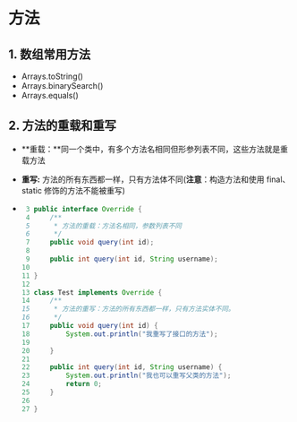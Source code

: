 # 方法

## 1. 数组常用方法

- Arrays.toString()
- Arrays.binarySearch()
- Arrays.equals()

## 2. 方法的重载和重写

- **重载：**同一个类中，有多个方法名相同但形参列表不同，这些方法就是重载方法

- **重写:**   方法的所有东西都一样，只有方法体不同(**注意**：构造方法和使用 final、static 修饰的方法不能被重写)

- ```java
   3 public interface Override {
   4     /**
   5      * 方法的重载：方法名相同，参数列表不同
   6      */
   7     public void query(int id);
   8 
   9     public int query(int id, String username);
  10 
  11 }
  12 
  13 class Test implements Override {
  14     /**
  15      * 方法的重写：方法的所有东西都一样，只有方法实体不同。
  16      */
  17     public void query(int id) {
  18         System.out.println("我重写了接口的方法");
  19 
  20     }
  21 
  22     public int query(int id, String username) {
  23         System.out.println("我也可以重写父类的方法");
  24         return 0;
  25     }
  26 
  27 }
  ```

  